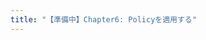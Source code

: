 ```yaml
---
title: "【準備中】Chapter6: Policyを適用する"
---
```



<!-- https://developer.hashicorp.com/terraform/cloud-docs/policy-enforcement -->

<!-- セクション -->
<!-- - HCP TerraformのPolicy機能　-->
<!-- -- Policyの必要性　 -->
<!-- -- OPAとSentinel　 -->
<!-- -- Policy Set  -->
<!-- - ハンズオン  -->

<!-- https://speakerdeck.com/ahyt910/hashicorp-japan-tech-update-hashidays-2023-recap-user-session -->
